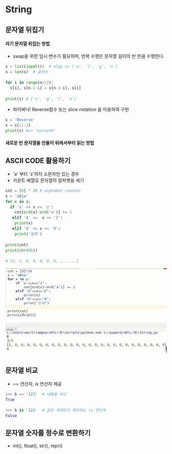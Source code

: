 # String

## 문자열 뒤집기

#### 자기 문자열 뒤집는 방법

- swap을 위한 임시 변수가 필요하며, 반복 수행은 문자열 길이의 반 만큼 수행한다.

```python
s = list(input())  # algo => ['a', 'l', 'g', 'o']
n = len(s)	# 글자수

for i in range(n//2):
  s[i], s[n-1-i] = s[n-1-i], s[i]
  
print(s) # ['o', 'g', 'l', 'a']
```

- 파이써닉! Reverse함수 또는 slice notation 을 이용하여 구현

```python
s = 'Reverse'
s = s[::-1]
print(s) #=> 'esreveR'
```



#### 새로운 빈 문자열을 만들어 뒤에서부터 읽는 방법





## ASCII CODE 활용하기

- 'a' 부터 'z'까지 소문자만 있는 경우
- 카운트 배열로 문자열의 알파벳을 세기

```python
cnt = [0] * 26 # alphabet counter
s = 'aB1a'
for x in s:
  if 'a' <= x <= 'z':
  	cnt[ord(x)-ord('a')] += 1
   elif 'A' <=  x <= 'Z':
    print(x)
   elif '0' <= x <= '9':
    print('숫자')
    
print(cnt)
print(chr(65))

# [2, 1, 0, 0, 0, 0, 0, .......]
```

![image-20210819011821919](04_String.assets/image-20210819011821919.png)





## 문자열 비교

- == 연산자, is 연산자 제공

```python
>>> b == '123'	# 내용물 비교
True

>>> b is '123'  # 같은 객체인지 확인하는 is 연산자
False
```



## 문자열 숫자를 정수로 변환하기

- int(), float(), str(), repr()

